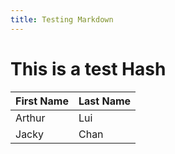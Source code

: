 ```yaml
---
title: Testing Markdown
---
```


# This is a test Hash

|First Name| Last Name |
|----------|-----------|
|Arthur    | Lui       |
|Jacky     | Chan      |
